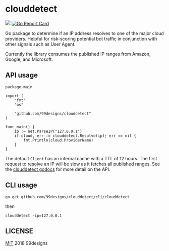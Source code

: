 # clouddetect

[![](https://godoc.org/github.com/99designs/clouddetect?status.svg)](http://godoc.org/github.com/99designs/clouddetect) [![Go Report Card](https://goreportcard.com/badge/github.com/99designs/clouddetect)](https://goreportcard.com/report/github.com/99designs/clouddetect)

Go package to determine if an IP address resolves to one of the major cloud providers. Helpful for risk-scoring potential bot traffic in conjunction with other signals such as User Agent.

Currently the library consumes the published IP ranges from Amazon, Google, and Microsoft.

## API usage

```
package main

import (
	"fmt"
	"os"

	"github.com/99designs/clouddetect"
)

func main() {
    ip := net.ParseIP("127.0.0.1")
    if cloud, err := clouddetect.Resolve(ip); err == nil {
        fmt.Println(cloud.ProviderName)
    }
}
```

The default `Client` has an internal cache with a TTL of 12 hours. The first request to resolve an IP will be slow as it fetches all published ranges. See the [clouddetect godocs](http://godoc.org/github.com/99designs/clouddetect) for more detail on the API.

## CLI usage

`go get github.com/99designs/clouddetect/cli/clouddetect`

then

`clouddetect -ip=127.0.0.1`

## LICENSE

[MIT](/LICENSE) 2018 99designs
